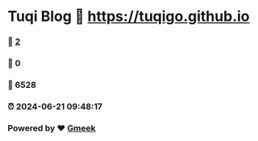 # Tuqi Blog :link: https://tuqigo.github.io 
### :page_facing_up: [2](https://tuqigo.github.io/tag.html) 
### :speech_balloon: 0 
### :hibiscus: 6528 
### :alarm_clock: 2024-06-21 09:48:17 
### Powered by :heart: [Gmeek](https://github.com/Meekdai/Gmeek)
